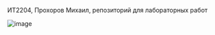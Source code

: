 ИТ2204, Прохоров Михаил, репозиторий для лабораторных работ

![image](https://images.wallpaperscraft.ru/image/single/ozero_pejzazh_tuman_1324519_1920x1080.jpg)

